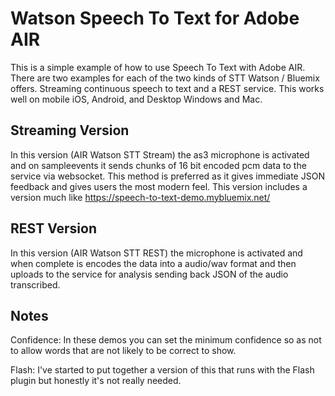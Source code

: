 Watson Speech To Text for Adobe AIR
=======================

This is a simple example of how to use Speech To Text with Adobe AIR. There are two examples for each of the two kinds of STT Watson / Bluemix offers. Streaming continuous speech to text and a REST service. This works well on mobile iOS, Android, and Desktop Windows and Mac.

Streaming Version
-----

In this version (AIR Watson STT Stream) the as3 microphone is activated and on sampleevents it sends chunks of 16 bit encoded pcm data to the service via websocket. This method is preferred as it gives immediate JSON feedback and gives users the most modern feel. This version includes a version much like https://speech-to-text-demo.mybluemix.net/

REST Version
-----

In this version (AIR Watson STT REST) the microphone is activated and when complete is encodes the data into a audio/wav format and then uploads to the service for analysis sending back JSON of the audio transcribed.

Notes
-----

Confidence: In these demos you can set the minimum confidence so as not to allow words that are not likely to be correct to show.

Flash: I've started to put together a version of this that runs with the Flash plugin but honestly it's not really needed.


